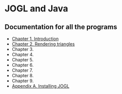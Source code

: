 # JOGL and Java

## Documentation for all the programs

- [Chapter 1. Introduction](docs/ch1.md)
- [Chapter 2. Rendering triangles](docs/ch2.md)
- Chapter 3.
- Chapter 4.
- Chapter 5.
- Chapter 6.
- Chapter 7.
- Chapter 8.
- Chapter 9.
- [Appendix A. Installing JOGL](docs/appendixA.md)
